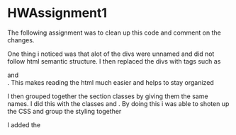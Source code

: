 # HWAssignment1

The following assignment was to clean up this code and comment
on the changes. 

One thing i noticed was that alot of the divs were unnamed and did 
not follow html semantic structure. I then replaced the divs with 
tags such as <main> <aside> <section> <nav> and <footer>. This makes 
reading the html much easier and helps to stay organized 

I then grouped together the section classes by giving them the same 
names. I did this with the classes <aside-content> and <main-content>. 
By doing this i was able to shoten up the CSS and group the styling 
together

I added the <title> to horiseon as well as alt attributes to the images. 







